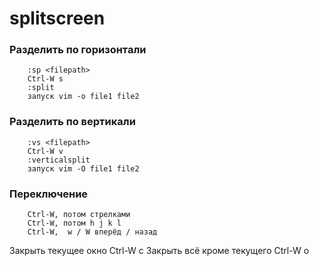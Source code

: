 splitscreen
=====

### Разделить по горизонтали
	
		:sp <filepath>
		Ctrl-W s
		:split
		запуск vim -o file1 file2
### Разделить по вертикали
		:vs <filepath>
		Ctrl-W v
		:verticalsplit
		запуск vim -O file1 file2
		
### Переключение
		Ctrl-W, потом стрелками
		Ctrl-W, потом h j k l
		Ctrl-W,  w / W вперёд / назад
Закрыть текущее окно
		Ctrl-W c
	Закрыть всё кроме текущего
		Ctrl-W o